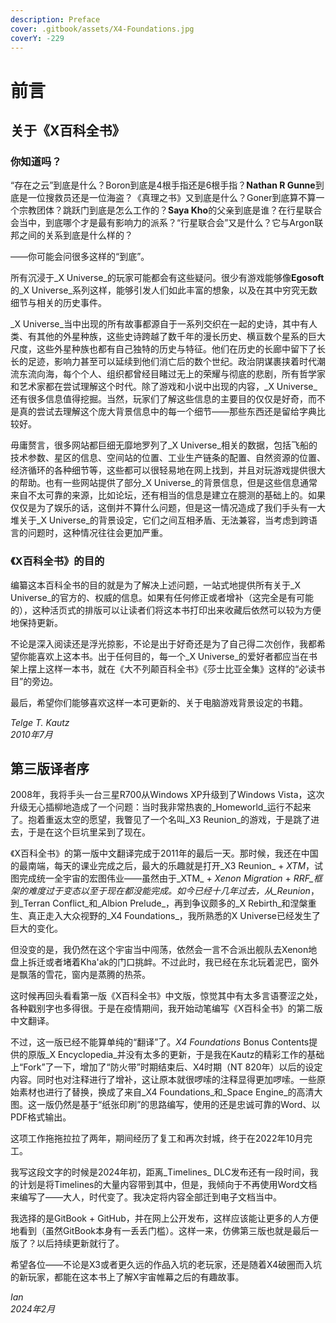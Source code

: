 ```yaml
---
description: Preface
cover: .gitbook/assets/X4-Foundations.jpg
coverY: -229
---
```


# 前言

## 关于《X百科全书》

### 你知道吗？

“存在之云”到底是什么？Boron到底是4根手指还是6根手指？**Nathan R Gunne**到底是一位搜救员还是一位海盗？《真理之书》又到底是什么？Goner到底算不算一个宗教团体？跳跃门到底是怎么工作的？**Saya Kho**的父亲到底是谁？在行星联合会当中，到底哪个才是最有影响力的派系？“行星联合会”又是什么？它与Argon联邦之间的关系到底是什么样的？

——你可能会问很多这样的“到底”。

所有沉浸于_X Universe_的玩家可能都会有这些疑问。很少有游戏能够像**Egosoft**的_X Universe_系列这样，能够引发人们如此丰富的想象，以及在其中穷究无数细节与相关的历史事件。

_X Universe_当中出现的所有故事都源自于一系列交织在一起的史诗，其中有人类、有其他的外星种族，这些史诗跨越了数千年的漫长历史、横亘数个星系的巨大尺度，这些外星种族也都有自己独特的历史与特征。他们在历史的长廊中留下了长长的足迹，影响力甚至可以延续到他们消亡后的数个世纪。政治阴谋裹挟着时代潮流东流向海，每个个人、组织都曾经目睹过无上的荣耀与彻底的悲剧，所有哲学家和艺术家都在尝试理解这个时代。除了游戏和小说中出现的内容，_X Universe_还有很多信息值得挖掘。当然，玩家们了解这些信息的主要目的仅仅是好奇，而不是真的尝试去理解这个庞大背景信息中的每一个细节——那些东西还是留给字典比较好。

毋庸赘言，很多网站都巨细无靡地罗列了_X Universe_相关的数据，包括飞船的技术参数、星区的信息、空间站的位置、工业生产链条的配置、自然资源的位置、经济循环的各种细节等，这些都可以很轻易地在网上找到，并且对玩游戏提供很大的帮助。也有一些网站提供了部分_X Universe_的背景信息，但是这些信息通常来自不太可靠的来源，比如论坛，还有相当的信息是建立在臆测的基础上的。如果仅仅是为了娱乐的话，这倒并不算什么问题，但是这一情况造成了我们手头有一大堆关于_X Universe_的背景设定，它们之间互相矛盾、无法兼容，当考虑到跨语言的问题时，这种情况往往会更加严重。

### 《X百科全书》的目的

编纂这本百科全书的目的就是为了解决上述问题，一站式地提供所有关于_X Universe_的官方的、权威的信息。如果有任何修正或者增补（这完全是有可能的），这种活页式的排版可以让读者们将这本书打印出来收藏后依然可以较为方便地保持更新。

不论是深入阅读还是浮光掠影，不论是出于好奇还是为了自己得二次创作，我都希望你能喜欢上这本书。出于任何目的，每一个_X Universe_的爱好者都应当在书架上摆上这样一本书，就在《大不列颠百科全书》《莎士比亚全集》这样的“必读书目”的旁边。

最后，希望你们能够喜欢这样一本可更新的、关于电脑游戏背景设定的书籍。

_Telge T. Kautz_\
_2010年7月_

## 第三版译者序

2008年，我将手头一台三星R700从Windows XP升级到了Windows Vista，这次升级无心插柳地造成了一个问题：当时我非常热衷的_Homeworld_运行不起来了。抱着重返太空的愿望，我瞥见了一个名叫_X3 Reunion_的游戏，于是跳了进去，于是在这个巨坑里呆到了现在。

《X百科全书》的第一版中文翻译完成于2011年的最后一天。那时候，我还在中国的最南端，每天的课业完成之后，最大的乐趣就是打开_X3 Reunion_ + _XTM_，试图完成统一全宇宙的宏图伟业——虽然由于_XTM_ + _Xenon Migration_ + _RRF_框架的难度过于变态以至于现在都没能完成。如今已经十几年过去，从_Reunion_，到_Terran Conflict_和_Albion Prelude_，再到争议颇多的_X Rebirth_和涅槃重生、真正走入大众视野的_X4 Foundations_，我所熟悉的X Universe已经发生了巨大的变化。

但没变的是，我仍然在这个宇宙当中闯荡，依然会一言不合派出舰队去Xenon地盘上拆迁或者堵着Kha'ak的门口挑衅。不过此时，我已经在东北玩着泥巴，窗外是飘落的雪花，窗内是蒸腾的热茶。

这时候再回头看看第一版《X百科全书》中文版，惊觉其中有太多言语謇涩之处，各种戳别字也多得很。于是在疫情期间，我开始动笔编写《X百科全书》的第二版中文翻译。

不过，这一版已经不能算单纯的“翻译”了。_X4 Foundations_ Bonus Contents提供的原版_X Encyclopedia_并没有太多的更新，于是我在Kautz的精彩工作的基础上“Fork”了一下，增加了“防火带”时期结束后、X4时期（NT 820年）以后的设定内容。同时也对注释进行了增补，这让原本就很啰嗦的注释显得更加啰嗦。一些原始素材也进行了替换，换成了来自_X4 Foundations_和_Space Engine_的高清大图。这一版仍然是基于“纸张印刷”的思路编写，使用的还是忠诚可靠的Word、以PDF格式输出。

这项工作拖拖拉拉了两年，期间经历了复工和再次封城，终于在2022年10月完工。

我写这段文字的时候是2024年初，距离_Timelines_ DLC发布还有一段时间，我的计划是将Timelines的大量内容带到其中，但是，我倾向于不再使用Word文档来编写了——大人，时代变了。我决定将内容全部迁到电子文档当中。

我选择的是GitBook + GitHub，并在网上公开发布，这样应该能让更多的人方便地看到（虽然GitBook本身有一丢丢门槛）。这样一来，仿佛第三版也就是最后一版了？以后持续更新就行了。

希望各位——不论是X3或者更久远的作品入坑的老玩家，还是随着X4破圈而入坑的新玩家，都能在这本书上了解X宇宙帷幕之后的有趣故事。

_Ian_\
_2024年2月_
